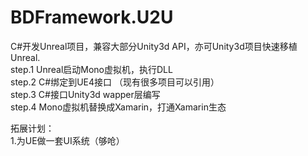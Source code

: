# BDFramework.U2U  
C#开发Unreal项目，兼容大部分Unity3d API，亦可Unity3d项目快速移植Unreal.  
step.1  Unreal启动Mono虚拟机，执行DLL  
step.2  C#绑定到UE4接口  （现有很多项目可以引用）  
step.3  C#接口Unity3d  wapper层编写  
step.4  Mono虚拟机替换成Xamarin，打通Xamarin生态  

拓展计划：  
1.为UE做一套UI系统（够呛）

